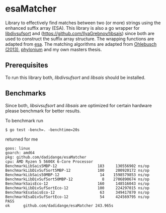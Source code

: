 # esaMatcher
Library to effectively find matches between two (or more) strings using the enhanced suffix array (ESA). 
This library is also a go wrapper for [libdivsufsort](https://github.com/y-256/libdivsufsort) and (https://github.com/IlyaGrebnov/libsais) since both are used to construct the suffix array structure. 
The wrapping functions are adapted from [esa](https://github.com/evolbioinf/esa). 
The matching algorithms are adapted from [Ohlebusch (2013)](https://www.uni-ulm.de/en/in/theo/m/ohlebusch/book-bioinformatics-algorithms/), [phylonium](https://github.com/evolbioinf/phylonium) and my own masters thesis. 

## Prerequisites
To run this library both, *libdivsufsort* and *libsais* should be installed.  

## Benchmarks
Since both, *libsivsufsort* and *libsais* are optimized for certain hardware please benchmark for better results. 

To benchmark run
```
$ go test -bench=. -benchtime=20s
```
returned for me
```
goos: linux
goarch: amd64
pkg: github.com/dadidange/esaMatcher
cpu: AMD Ryzen 5 5600X 6-Core Processor             
BenchmarkLibSais5MBP-12           	     183	 130556902 ns/op
BenchmarkLibDivSufSort5MBP-12     	     100	 200920172 ns/op
BenchmarkLibSais50MBP-12          	      14	1598579853 ns/op
BenchmarkLibDivSufSort50MBP-12    	       8	2706890674 ns/op
BenchmarkSaisEco-12               	     160	 148516043 ns/op
BenchmarkLibDivSufSortEco-12      	     100	 224297015 ns/op
BenchmarkEsaSaisEco-12            	      63	 349417870 ns/op
BenchmarkEsaDivSufSortEco-12      	      54	 424569795 ns/op
PASS
ok  	github.com/dadidange/esaMatcher	243.965s
``` 
